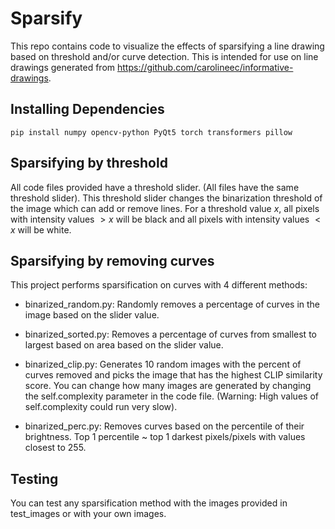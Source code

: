 # Sparsify

This repo contains code to visualize the effects of sparsifying a line drawing based on threshold and/or curve detection. This is intended for use on line drawings generated from https://github.com/carolineec/informative-drawings.

## Installing Dependencies
```
pip install numpy opencv-python PyQt5 torch transformers pillow
```

## Sparsifying by threshold
All code files provided have a threshold slider. (All files have the same threshold slider). This threshold slider changes the binarization threshold of the image which can add or remove lines. For a threshold value $x$, all pixels with intensity values $>x$ will be black and all pixels with intensity values $<x$ will be white.

## Sparsifying by removing curves

This project performs sparsification on curves with 4 different methods:

- binarized_random.py: Randomly removes a percentage of curves in the image based on the slider value. 
  
- binarized_sorted.py: Removes a percentage of curves from smallest to largest based on area based on the slider value.
  
- binarized_clip.py: Generates 10 random images with the percent of curves removed and picks the image that has the highest CLIP similarity score. You can change how many images are generated by changing the self.complexity parameter in the code file. (Warning: High values of self.complexity could run very slow).

- binarized_perc.py: Removes curves based on the percentile of their brightness. Top 1 percentile ~ top 1 darkest pixels/pixels with values closest to 255.

## Testing
You can test any sparsification method with the images provided in test_images or with your own images. 
